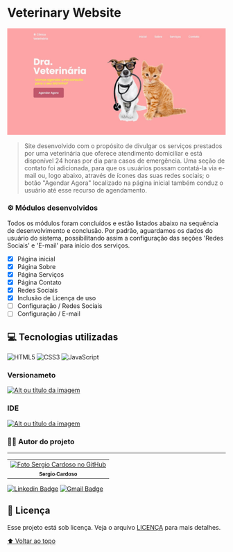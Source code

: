 # Veterinary Website

<img src="./assets/img/main_screen.jpg" alt="página inicial">

> Site desenvolvido com o propósito de divulgar os serviços prestados por uma veterinária que oferece atendimento domiciliar e está disponível 24 horas por dia para casos de emergência. Uma seção de contato foi adicionada, para que os usuários possam contatá-la via e-mail ou, logo abaixo, através de ícones das suas redes sociais; o botão "Agendar Agora" localizado na página inicial também conduz o usuário até esse recurso de agendamento.


### ⚙️ Módulos desenvolvidos

Todos os módulos foram concluídos e estão listados abaixo na sequência de desenvolvimento e conclusão. Por padrão, aguardamos os dados do usuário do sistema, possibilitando assim a configuração das seções 'Redes Sociais' e 'E-mail' para início dos serviços.

- [x] Página inicial
- [x] Página Sobre
- [x] Página Serviços
- [x] Página Contato
- [x] Redes Sociais
- [x] Inclusão de Licença de uso
- [ ] Configuração / Redes Sociais
- [ ] Configuração / E-mail

## 💻 Tecnologias utilizadas
![HTML5](https://img.shields.io/badge/html5-%23E34F26.svg?logo=html5&logoColor=white)
![CSS3](https://img.shields.io/badge/css3-%231572B6.svg?logo=css3&logoColor=white)
![JavaScript](https://img.shields.io/badge/javascript-%23323330.svg?logo=javascript&logoColor=%23F7DF1E)

 ### Versionameto
 <a href="https://git-scm.com"> ![Alt ou título da imagem](https://img.shields.io/badge/-Git-/?logo=Git&logoColor=white&color=red)<a/> 
 ### IDE
 <a href="https://code.visualstudio.com"> ![Alt ou título da imagem](https://img.shields.io/badge/-VisualStudioCode-/?logo=VisualStudioCode&logoColor=white&color=informational)<a/>  

### 👨‍💻 Autor do projeto
---



<table>
  <tr>
    <td align ="center">
      <a href="https://sergioluiscardoso.github.io/portfolio-website/index.html">
        <img src="https://avatars.githubusercontent.com/u/55567543?v=4" width="100px;" alt="Foto Sergio Cardoso no GitHub"/><br>
        <sub>
          <b>Sergio Cardoso</b>
        </sub>
      </a>
    </td>    
  </tr>
</table>



[![Linkedin Badge](https://img.shields.io/badge/-Sergio-blue?style=flat-square&logo=Linkedin&logoColor=white&link=https://www.linkedin.com/in/sergiocardoso-desenvolvedor/)](https://www.linkedin.com/in/sergiocardoso-desenvolvedor/) 
[![Gmail Badge](https://img.shields.io/badge/-sergiolucard@gmail.com-c14438?style=flat-square&logo=Gmail&logoColor=white&link=mailto:sergiolucard@gmail.com)](mailto:tgmarinho@gmail.com)


## 📝 Licença

Esse projeto está sob licença. Veja o arquivo [LICENÇA](LICENSE.md) para mais detalhes.


[⬆ Voltar ao topo](#veterinary-website)<br>
